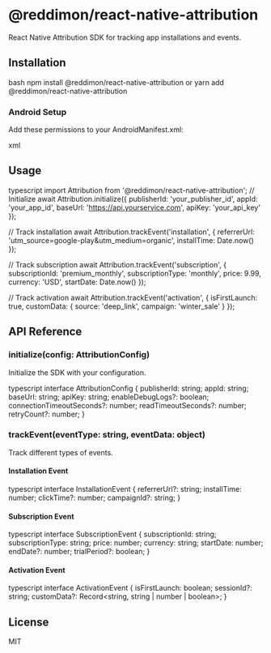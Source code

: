 # @reddimon/react-native-attribution

React Native Attribution SDK for tracking app installations and events.

## Installation

bash
npm install @reddimon/react-native-attribution
or
yarn add @reddimon/react-native-attribution

### Android Setup

Add these permissions to your AndroidManifest.xml:

xml
<uses-permission android:name="android.permission.INTERNET" />
<uses-permission android:name="com.google.android.finsky.permission.BIND_GET_INSTALL_REFERRER_SERVICE" />

## Usage

typescript
import Attribution from '@reddimon/react-native-attribution';
// Initialize
await Attribution.initialize({
publisherId: 'your_publisher_id',
appId: 'your_app_id',
baseUrl: 'https://api.yourservice.com',
apiKey: 'your_api_key'
});

// Track installation
await Attribution.trackEvent('installation', {
referrerUrl: 'utm_source=google-play&utm_medium=organic',
installTime: Date.now()
});

// Track subscription
await Attribution.trackEvent('subscription', {
subscriptionId: 'premium_monthly',
subscriptionType: 'monthly',
price: 9.99,
currency: 'USD',
startDate: Date.now()
});

// Track activation
await Attribution.trackEvent('activation', {
isFirstLaunch: true,
customData: {
source: 'deep_link',
campaign: 'winter_sale'
}
});

## API Reference

### initialize(config: AttributionConfig)

Initialize the SDK with your configuration.

typescript
interface AttributionConfig {
publisherId: string;
appId: string;
baseUrl: string;
apiKey: string;
enableDebugLogs?: boolean;
connectionTimeoutSeconds?: number;
readTimeoutSeconds?: number;
retryCount?: number;
}

### trackEvent(eventType: string, eventData: object)

Track different types of events.

#### Installation Event

typescript
interface InstallationEvent {
referrerUrl?: string;
installTime: number;
clickTime?: number;
campaignId?: string;
}

#### Subscription Event

typescript
interface SubscriptionEvent {
subscriptionId: string;
subscriptionType: string;
price: number;
currency: string;
startDate: number;
endDate?: number;
trialPeriod?: boolean;
}

#### Activation Event

typescript
interface ActivationEvent {
isFirstLaunch: boolean;
sessionId?: string;
customData?: Record<string, string | number | boolean>;
}

## License

MIT
